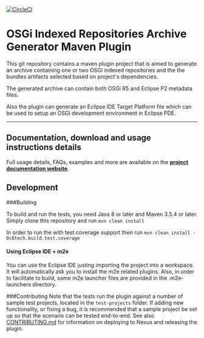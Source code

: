 [![CircleCI](https://circleci.com/gh/cvgaviao/osgi-repository-maven-plugin.svg?style=svg)](https://circleci.com/gh/cvgaviao/osgi-repository-maven-plugin)

OSGi Indexed Repositories Archive Generator Maven Plugin 
================================

This git repository contains a maven plugin project that is aimed to generate an archive containing one or two OSGi indexed repositories and the the bundles artifacts selected based on project's dependencies. 

The generated archive can contain both OSGi R5 and Eclipse P2 metadata files.

Also the plugin can generate an Eclipse IDE Target Platform file which can be used to setup an OSGi development environment in Eclipse PDE.

------------
## Documentation, download and usage instructions details

Full usage details, FAQs, examples and more are available on the
**[project documentation website](http://cvgaviao.github.io/osgi-repository-maven-plugin/index.html)**.

## Development


###Building

To build and run the tests, you need Java 8 or later and Maven 3.5.4 or later. 
Simply clone this repository and run `mvn clean install`

In order to run the with test coverage support then run `mvn clean install -Dc8tech.build.test.coverage`

#### Using Eclipse IDE + m2e
You can use the Eclipse IDE justing importing the project into a workspace. It will automatically ask you to install the m2e related plugins.
Also, in order to facilitate to build, some m2e launcher files are provided in the .m2e-launchers directory.

###Contributing
Note that the tests run the plugin against a number of sample test projects, located in the `test-projects` folder.
If adding new functionality, or fixing a bug, it is recommended that a sample project be set up so that the scenario
can be tested end-to-end.
See also [CONTRIBUTING.md](CONTRIBUTING.md) for information on deploying to Nexus and releasing the plugin.

